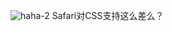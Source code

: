 ![haha-2](https://github.com/EdwinZhanCN/EdwinZhanCN/assets/108310800/8e2ec394-f123-44f8-81a1-287cd05662ad)
Safari对CSS支持这么差么？
